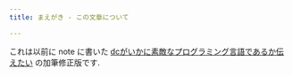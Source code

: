 ```yaml
---
title: まえがき - この文章について

---
```


これは以前に note に書いた [dcがいかに素敵なプログラミング言語であるか伝えたい](https://note.com/cdddar/n/n39ee1c813ba1) の加筆修正版です.

